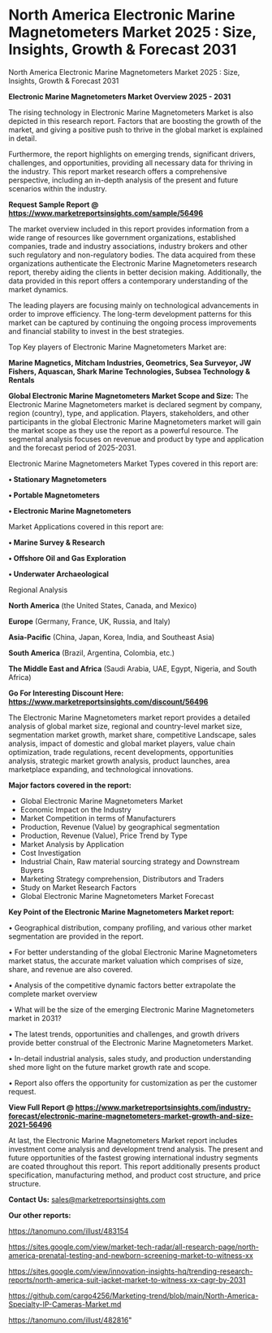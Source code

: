 # North America Electronic Marine Magnetometers Market 2025 : Size, Insights, Growth & Forecast 2031
 North America Electronic Marine Magnetometers Market 2025 : Size, Insights, Growth & Forecast 2031

<Strong> Electronic Marine Magnetometers Market Overview 2025 - 2031</strong>

The rising technology in Electronic Marine Magnetometers Market is also depicted in this research report. Factors that are boosting the growth of the market, and giving a positive push to thrive in the global market is explained in detail.

Furthermore, the report highlights on emerging trends, significant drivers, challenges, and opportunities, providing all necessary data for thriving in the industry. This report market research offers a comprehensive perspective, including an in-depth analysis of the present and future scenarios within the industry.

<strong>Request Sample Report @ <a href=https://www.marketreportsinsights.com/sample/56496>https://www.marketreportsinsights.com/sample/56496</a></strong>

The market overview included in this report provides information from a wide range of resources like government organizations, established companies, trade and industry associations, industry brokers and other such regulatory and non-regulatory bodies. The data acquired from these organizations authenticate the Electronic Marine Magnetometers research report, thereby aiding the clients in better decision making. Additionally, the data provided in this report offers a contemporary understanding of the market dynamics.

The leading players are focusing mainly on technological advancements in order to improve efficiency. The long-term development patterns for this market can be captured by continuing the ongoing process improvements and financial stability to invest in the best strategies.

Top Key players of Electronic Marine Magnetometers Market are:

<strong>Marine Magnetics, Mitcham Industries, Geometrics, Sea Surveyor, JW Fishers, Aquascan, Shark Marine Technologies, Subsea Technology & Rentals</strong>

<strong><b>Global Electronic Marine Magnetometers Market Scope and Size:</b></strong>
The Electronic Marine Magnetometers market is declared segment by company, region (country), type, and application. Players, stakeholders, and other participants in the global Electronic Marine Magnetometers market will gain the market scope as they use the report as a powerful resource. The segmental analysis focuses on revenue and product by type and application and the forecast period of 2025-2031.

Electronic Marine Magnetometers Market Types covered in this report are:

<strong>• Stationary Magnetometers

• Portable Magnetometers

• Electronic Marine Magnetometers</strong>

Market Applications covered in this report are:

<strong>• Marine Survey & Research

• Offshore Oil and Gas Exploration

• Underwater Archaeological</strong> 

Regional Analysis

<strong>North America</strong> (the United States, Canada, and Mexico)

<strong>Europe</strong> (Germany, France, UK, Russia, and Italy)

<strong>Asia-Pacific</strong> (China, Japan, Korea, India, and Southeast Asia)

<strong>South America</strong> (Brazil, Argentina, Colombia, etc.)

<strong>The Middle East and Africa</strong> (Saudi Arabia, UAE, Egypt, Nigeria, and South Africa)

<strong>Go For Interesting Discount Here: <a href=https://www.marketreportsinsights.com/discount/56496>https://www.marketreportsinsights.com/discount/56496</a></strong>

The Electronic Marine Magnetometers market report provides a detailed analysis of global market size, regional and country-level market size, segmentation market growth, market share, competitive Landscape, sales analysis, impact of domestic and global market players, value chain optimization, trade regulations, recent developments, opportunities analysis, strategic market growth analysis, product launches, area marketplace expanding, and technological innovations.

<strong><b>Major factors covered in the report:</b></strong>
<ul>
  <li>Global Electronic Marine Magnetometers Market </li>
  <li>Economic Impact on the Industry</li>
  <li>Market Competition in terms of Manufacturers</li>
  <li>Production, Revenue (Value) by geographical segmentation</li>
  <li>Production, Revenue (Value), Price Trend by Type</li>
  <li>Market Analysis by Application</li>
  <li>Cost Investigation</li>
  <li>Industrial Chain, Raw material sourcing strategy and Downstream Buyers</li>
  <li>Marketing Strategy comprehension, Distributors and Traders</li>
  <li>Study on Market Research Factors</li>
  <li>Global Electronic Marine Magnetometers Market Forecast</li>
</ul>

<strong><b>Key Point of the Electronic Marine Magnetometers Market report:</b></strong>

• Geographical distribution, company profiling, and various other market segmentation are provided in the report.

• For better understanding of the global Electronic Marine Magnetometers market status, the accurate market valuation which comprises of size, share, and revenue are also covered.

• Analysis of the competitive dynamic factors better extrapolate the complete market overview

• What will be the size of the emerging Electronic Marine Magnetometers market in 2031?

• The latest trends, opportunities and challenges, and growth drivers provide better construal of the Electronic Marine Magnetometers Market.

• In-detail industrial analysis, sales study, and production understanding shed more light on the future market growth rate and scope.

• Report also offers the opportunity for customization as per the customer request.

<strong><b>View Full Report @ <a href=https://www.marketreportsinsights.com/industry-forecast/electronic-marine-magnetometers-market-growth-and-size-2021-56496>https://www.marketreportsinsights.com/industry-forecast/electronic-marine-magnetometers-market-growth-and-size-2021-56496</a></b></strong>


At last, the Electronic Marine Magnetometers Market report includes investment come analysis and development trend analysis. The present and future opportunities of the fastest growing international industry segments are coated throughout this report. This report additionally presents product specification, manufacturing method, and product cost structure, and price structure.

<strong>Contact Us:</strong>
sales@marketreportsinsights.com

<strong>Our other reports:</strong>

<a href=https://tanomuno.com/illust/483154>https://tanomuno.com/illust/483154</a>

<a href=https://sites.google.com/view/market-tech-radar/all-research-page/north-america-prenatal-testing-and-newborn-screening-market-to-witness-xx>https://sites.google.com/view/market-tech-radar/all-research-page/north-america-prenatal-testing-and-newborn-screening-market-to-witness-xx</a>

<a href=https://sites.google.com/view/innovation-insights-hq/trending-research-reports/north-america-suit-jacket-market-to-witness-xx-cagr-by-2031>https://sites.google.com/view/innovation-insights-hq/trending-research-reports/north-america-suit-jacket-market-to-witness-xx-cagr-by-2031</a>

<a href=https://github.com/cargo4256/Marketing-trend/blob/main/North-America-Specialty-IP-Cameras-Market.md>https://github.com/cargo4256/Marketing-trend/blob/main/North-America-Specialty-IP-Cameras-Market.md</a>

<a href=https://tanomuno.com/illust/482816>https://tanomuno.com/illust/482816</a>"
